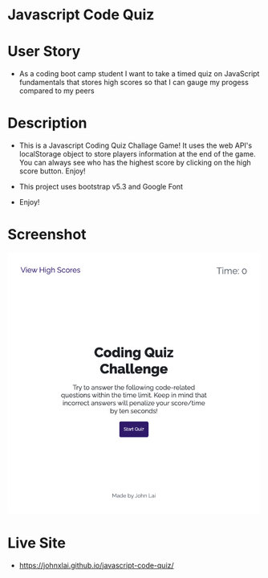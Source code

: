 # Javascript Code Quiz
# User Story
* As a coding boot camp student I want to take a timed quiz on JavaScript fundamentals that stores high scores
so that I can gauge my progess compared to my peers


# Description
* This is a Javascript Coding Quiz Challage Game!  It uses the web API's localStorage object to store players information at the end of the game. You can always see who has the highest score by clicking on the high score button.
Enjoy!

* This project uses bootstrap v5.3 and Google Font
* Enjoy!


# Screenshot
![Final Website](assets/image/coding-quiz-challenge.png)

# Live Site
* https://johnxlai.github.io/javascript-code-quiz/
